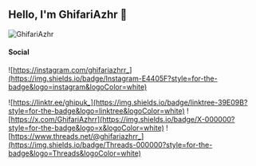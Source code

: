 ## Hello, I'm GhifariAzhr 👋

![GhifariAzhr](https://l.top4top.io/p_3421lj0s40.png)

#### Social

![https://instagram.com/ghifariazhrr_](https://img.shields.io/badge/Instagram-E4405F?style=for-the-badge&logo=instagram&logoColor=white)

![https://linktr.ee/ghipuk_](https://img.shields.io/badge/linktree-39E09B?style=for-the-badge&logo=linktree&logoColor=white)
![https://x.com/GhifariAzhrr](https://img.shields.io/badge/X-000000?style=for-the-badge&logo=x&logoColor=white)
![https://www.threads.net/@ghifariazhrr_](https://img.shields.io/badge/Threads-000000?style=for-the-badge&logo=Threads&logoColor=white)
<!--
**GhifariAzhrr/GhifariAzhrr** is a ✨ _special_ ✨ repository because its `README.md` (this file) appears on your GitHub profile.

Here are some ideas to get you started:

- 🔭 I’m currently working on ...
- 🌱 I’m currently learning ...
- 👯 I’m looking to collaborate on ...
- 🤔 I’m looking for help with ...
- 💬 Ask me about ...
- 📫 How to reach me: ...
- 😄 Pronouns: ...
- ⚡ Fun fact: ...
-->
